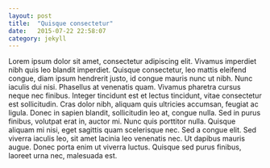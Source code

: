 ```yaml
---
layout: post
title:  "Quisque consectetur"
date:   2015-07-22 22:58:07
category: jekyll
---
```

Lorem ipsum dolor sit amet, consectetur adipiscing elit. Vivamus imperdiet nibh quis leo blandit imperdiet. Quisque consectetur, leo mattis eleifend congue, diam ipsum hendrerit justo, id congue mauris nunc ut nibh. Nunc iaculis dui nisi. Phasellus at venenatis quam. Vivamus pharetra cursus neque nec finibus. Integer tincidunt est et lectus tincidunt, vitae consectetur est sollicitudin. Cras dolor nibh, aliquam quis ultricies accumsan, feugiat ac ligula. Donec in sapien blandit, sollicitudin leo at, congue nulla. Sed in purus finibus, volutpat erat in, auctor mi. Nunc quis porttitor nulla. Quisque aliquam mi nisi, eget sagittis quam scelerisque nec. Sed a congue elit. Sed viverra iaculis leo, sit amet lacinia leo venenatis nec. Ut dapibus mauris augue. Donec porta enim ut viverra luctus. Quisque sed purus finibus, laoreet urna nec, malesuada est.